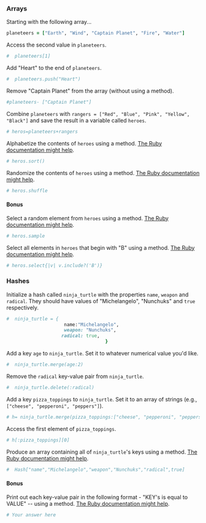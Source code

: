 ### Arrays

Starting with the following array...

```rb
planeteers = ["Earth", "Wind", "Captain Planet", "Fire", "Water"]
```

Access the second value in `planeteers`.

```rb
#  planeteers[1]

```


Add "Heart" to the end of `planeteers`.

```rb
#  planeteers.push("Heart")
```

Remove "Captain Planet" from the array (without using a method).

```rb
#planeteers- ["Captain Planet"]
```

Combine `planeteers` with `rangers = ["Red", "Blue", "Pink", "Yellow", "Black"]` and save the result in a variable called `heroes`.

```rb
# heros=planeteers+rangers
```

Alphabetize the contents of `heroes` using a method. [The Ruby documentation might help](http://ruby-doc.org/core-2.6.1/Array.html).

```rb
# heros.sort()
```

Randomize the contents of `heroes` using a method. [The Ruby documentation might help](http://ruby-doc.org/core-2.6.1/Array.html).

```rb
# heros.shuffle
```

#### Bonus

Select a random element from `heroes` using a method. [The Ruby documentation might help](http://ruby-doc.org/core-2.6.1/Array.html).

```rb
# heros.sample
```

Select all elements in `heroes` that begin with "B" using a method. [The Ruby documentation might help](http://ruby-doc.org/core-2.6.1/Array.html).

```rb
# heros.select{|v| v.include?('B')}
```

### Hashes

Initialize a hash called `ninja_turtle` with the properties `name`, `weapon` and `radical`. They should have values of "Michelangelo", "Nunchuks" and `true` respectively.

```rb
#  ninja_turtle = {
                     name:"Michelangelo",  
                     weapon: "Nunchuks",  
                    radical: true,  
                                    }
```

Add a key `age` to `ninja_turtle`. Set it to whatever numerical value you'd like.

```rb
#  ninja_turtle.merge(age:2) 
```

Remove the `radical` key-value pair from `ninja_turtle`.

```rb
#  ninja_turtle.delete(:radical)
```

Add a key `pizza_toppings` to `ninja_turtle`. Set it to an array of strings (e.g., `["cheese", "pepperoni", "peppers"]`).

```rb
# h= ninja_turtle.merge(pizza_toppings:["cheese", "pepperoni", "peppers"])
```

Access the first element of `pizza_toppings`.

```rb
# h[:pizza_toppings][0]
```

Produce an array containing all of `ninja_turtle`'s keys using a method. [The Ruby documentation might help](http://ruby-doc.org/core-1.9.3/Hash.html).

```rb
#  Hash["name","Michelangelo","weapon","Nunchuks","radical",true]
```

#### Bonus

Print out each key-value pair in the following format - "KEY's is equal to VALUE" -- using a method. [The Ruby documentation might help](http://ruby-doc.org/core-1.9.3/Hash.html).

```rb
# Your answer here
```
